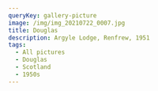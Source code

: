 ```yaml
---
queryKey: gallery-picture
image: /img/img_20210722_0007.jpg
title: Douglas
description: Argyle Lodge, Renfrew, 1951
tags:
  - All pictures
  - Douglas
  - Scotland
  - 1950s
---
```

